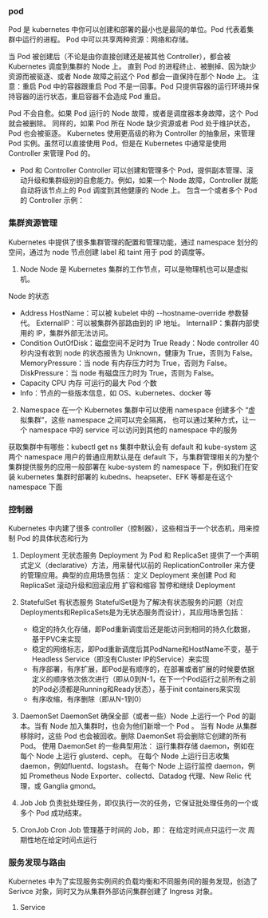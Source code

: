 ### pod

Pod 是 kubernetes 中你可以创建和部署的最小也是最简的单位。Pod 代表着集群中运行的进程。
Pod 中可以共享两种资源：网络和存储。

当 Pod 被创建后（不论是由你直接创建还是被其他 Controller），都会被 Kubernetes 调度到集群的 Node 上。
直到 Pod 的进程终止、被删掉、因为缺少资源而被驱逐、或者 Node 故障之前这个 Pod 都会一直保持在那个 Node 上。
注意：重启 Pod 中的容器跟重启 Pod 不是一回事。Pod 只提供容器的运行环境并保持容器的运行状态，重启容器不会造成 Pod 重启。

Pod 不会自愈。如果 Pod 运行的 Node 故障，或者是调度器本身故障，这个 Pod 就会被删除。
同样的，如果 Pod 所在 Node 缺少资源或者 Pod 处于维护状态，Pod 也会被驱逐。
Kubernetes 使用更高级的称为 Controller 的抽象层，来管理 Pod 实例。虽然可以直接使用 Pod，但是在 Kubernetes 中通常是使用 Controller 来管理 Pod 的。

- Pod 和 Controller
Controller 可以创建和管理多个 Pod，提供副本管理、滚动升级和集群级别的自愈能力。例如，如果一个 Node 故障，Controller 就能自动将该节点上的 Pod 调度到其他健康的 Node 上。
包含一个或者多个 Pod 的 Controller 示例：

### 集群资源管理
Kubernetes 中提供了很多集群管理的配置和管理功能，通过 namespace 划分的空间，通过为 node 节点创建 label 和 taint 用于 pod 的调度等。

1. Node
Node 是 Kubernetes 集群的工作节点，可以是物理机也可以是虚拟机。

Node 的状态
- Address
    HostName：可以被 kubelet 中的 --hostname-override 参数替代。
    ExternalIP：可以被集群外部路由到的 IP 地址。
    InternalIP：集群内部使用的 IP，集群外部无法访问。
- Condition
    OutOfDisk：磁盘空间不足时为 True
    Ready：Node controller 40 秒内没有收到 node 的状态报告为 Unknown，健康为 True，否则为 False。
    MemoryPressure：当 node 有内存压力时为 True，否则为 False。
    DiskPressure：当 node 有磁盘压力时为 True，否则为 False。
- Capacity
    CPU
    内存
    可运行的最大 Pod 个数
- Info：节点的一些版本信息，如 OS、kubernetes、docker 等

2. Namespace
在一个 Kubernetes 集群中可以使用 namespace 创建多个 “虚拟集群”，这些 namespace 之间可以完全隔离，
也可以通过某种方式，让一个 namespace 中的 service 可以访问到其他的 namespace 中的服务

获取集群中有哪些：kubectl get ns
集群中默认会有 default 和 kube-system 这两个 namespace
用户的普通应用默认是在 default 下，与集群管理相关的为整个集群提供服务的应用一般部署在 kube-system 的 namespace 下，例如我们在安装 kubernetes 集群时部署的 kubedns、heapseter、EFK 等都是在这个 namespace 下面


### 控制器
Kubernetes 中内建了很多 controller（控制器），这些相当于一个状态机，用来控制 Pod 的具体状态和行为

1. Deployment 无状态服务
Deployment 为 Pod 和 ReplicaSet 提供了一个声明式定义（declarative）方法，用来替代以前的 ReplicationController 来方便的管理应用。典型的应用场景包括：
    定义 Deployment 来创建 Pod 和 ReplicaSet
    滚动升级和回滚应用
    扩容和缩容
    暂停和继续 Deployment

2. StatefulSet 有状态服务 
StatefulSet是为了解决有状态服务的问题（对应Deployments和ReplicaSets是为无状态服务而设计），其应用场景包括：
    - 稳定的持久化存储，即Pod重新调度后还是能访问到相同的持久化数据，基于PVC来实现
    - 稳定的网络标志，即Pod重新调度后其PodName和HostName不变，基于Headless Service（即没有Cluster IP的Service）来实现
    - 有序部署，有序扩展，即Pod是有顺序的，在部署或者扩展的时候要依据定义的顺序依次依次进行（即从0到N-1，在下一个Pod运行之前所有之前的Pod必须都是Running和Ready状态），基于init containers来实现
    - 有序收缩，有序删除（即从N-1到0）

3. DaemonSet 
DaemonSet 确保全部（或者一些）Node 上运行一个 Pod 的副本。当有 Node 加入集群时，也会为他们新增一个 Pod 。
当有 Node 从集群移除时，这些 Pod 也会被回收。删除 DaemonSet 将会删除它创建的所有 Pod。
使用 DaemonSet 的一些典型用法：
    运行集群存储 daemon，例如在每个 Node 上运行 glusterd、ceph。
    在每个 Node 上运行日志收集 daemon，例如fluentd、logstash。
    在每个 Node 上运行监控 daemon，例如 Prometheus Node Exporter、collectd、Datadog 代理、New Relic 代理，或 Ganglia gmond。

4. Job
Job 负责批处理任务，即仅执行一次的任务，它保证批处理任务的一个或多个 Pod 成功结束。

5. CronJob
   Cron Job 管理基于时间的 Job，即：
    在给定时间点只运行一次
    周期性地在给定时间点运行

### 服务发现与路由
Kubernetes 中为了实现服务实例间的负载均衡和不同服务间的服务发现，创造了 Serivce 对象，同时又为从集群外部访问集群创建了 Ingress 对象。
1. Service

